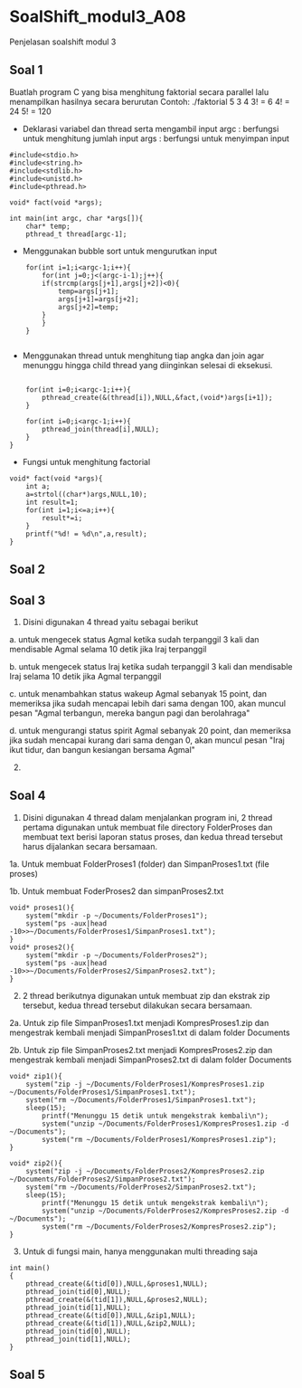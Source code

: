 # SoalShift_modul3_A08
Penjelasan soalshift modul 3

## Soal 1
Buatlah program C yang bisa menghitung faktorial secara parallel lalu menampilkan hasilnya secara berurutan
Contoh:
    ./faktorial 5 3 4
    3! = 6
    4! = 24
    5! = 120
    
    
- Deklarasi variabel dan thread serta mengambil input
  argc : berfungsi untuk menghitung jumlah input
  args : berfungsi untuk menyimpan input
```
#include<stdio.h>
#include<string.h>
#include<stdlib.h>
#include<unistd.h>
#include<pthread.h>

void* fact(void *args);

int main(int argc, char *args[]){
	char* temp;
	pthread_t thread[argc-1];
```
- Menggunakan bubble sort untuk mengurutkan input
```
	for(int i=1;i<argc-1;i++){
		for(int j=0;j<(argc-i-1);j++){
		if(strcmp(args[j+1],args[j+2])<0){
			temp=args[j+1];
			args[j+1]=args[j+2];
			args[j+2]=temp;
		}
		}
	}
	
```
- Menggunakan thread untuk menghitung tiap angka dan join agar menunggu hingga child thread yang diinginkan selesai di eksekusi.
```

	for(int i=0;i<argc-1;i++){
		pthread_create(&(thread[i]),NULL,&fact,(void*)args[i+1]);
	}

	for(int i=0;i<argc-1;i++){
		pthread_join(thread[i],NULL);
	}
}
```
- Fungsi untuk menghitung factorial
```
void* fact(void *args){
	int a;
    a=strtol((char*)args,NULL,10);
	int result=1;
    for(int i=1;i<=a;i++){
	    result*=i;
    }
	printf("%d! = %d\n",a,result);
}
```


## Soal 2


## Soal 3
1. Disini digunakan 4 thread yaitu sebagai berikut

a. untuk mengecek status Agmal ketika sudah terpanggil 3 kali dan mendisable Agmal selama 10 detik jika Iraj terpanggil

b. untuk mengecek status Iraj ketika sudah terpanggil 3 kali dan mendisable Iraj selama 10 detik jika Agmal terpanggil

c. untuk menambahkan status wakeup Agmal sebanyak 15 point, dan memeriksa jika sudah mencapai lebih dari sama dengan 100, akan muncul pesan "Agmal terbangun, mereka bangun pagi dan berolahraga"

d. untuk mengurangi status spirit Agmal sebanyak 20 point, dan memeriksa jika sudah mencapai kurang dari sama dengan 0, akan muncul pesan "Iraj ikut tidur, dan bangun kesiangan bersama Agmal"

2. 


## Soal 4
1. Disini digunakan 4 thread dalam menjalankan program ini, 2 thread pertama digunakan untuk membuat file directory FolderProses dan membuat text berisi laporan status proses, dan kedua thread tersebut harus dijalankan secara bersamaan.

1a. Untuk membuat FolderProses1 (folder) dan SimpanProses1.txt (file proses)

1b. Untuk membuat FoderProses2 dan simpanProses2.txt
```
void* proses1(){
	system("mkdir -p ~/Documents/FolderProses1");
	system("ps -aux|head -10>>~/Documents/FolderProses1/SimpanProses1.txt");
}
void* proses2(){
	system("mkdir -p ~/Documents/FolderProses2");
	system("ps -aux|head -10>>~/Documents/FolderProses2/SimpanProses2.txt");
}
```

2. 2 thread berikutnya digunakan untuk membuat zip dan ekstrak zip tersebut, kedua thread tersebut dilakukan secara bersamaan.

2a. Untuk zip file SimpanProses1.txt menjadi KompresProses1.zip dan mengestrak kembali menjadi SimpanProses1.txt di dalam folder Documents

2b. Untuk zip file SimpanProses2.txt menjadi KompresProses2.zip dan mengestrak kembali menjadi SimpanProses2.txt di dalam folder Documents
```
void* zip1(){
	system("zip -j ~/Documents/FolderProses1/KompresProses1.zip ~/Documents/FolderProses1/SimpanProses1.txt");
	system("rm ~/Documents/FolderProses1/SimpanProses1.txt");
	sleep(15);
		printf("Menunggu 15 detik untuk mengekstrak kembali\n");
		system("unzip ~/Documents/FolderProses1/KompresProses1.zip -d ~/Documents");
		system("rm ~/Documents/FolderProses1/KompresProses1.zip");
}

void* zip2(){
	system("zip -j ~/Documents/FolderProses2/KompresProses2.zip ~/Documents/FolderProses2/SimpanProses2.txt");
	system("rm ~/Documents/FolderProses2/SimpanProses2.txt");
	sleep(15);
		printf("Menunggu 15 detik untuk mengekstrak kembali\n");
		system("unzip ~/Documents/FolderProses2/KompresProses2.zip -d ~/Documents");
		system("rm ~/Documents/FolderProses2/KompresProses2.zip");
}
```

3. Untuk di fungsi main, hanya menggunakan multi threading saja
```
int main()
{
	pthread_create(&(tid[0]),NULL,&proses1,NULL);
	pthread_join(tid[0],NULL);
	pthread_create(&(tid[1]),NULL,&proses2,NULL);
	pthread_join(tid[1],NULL);
	pthread_create(&(tid[0]),NULL,&zip1,NULL);
	pthread_create(&(tid[1]),NULL,&zip2,NULL);
	pthread_join(tid[0],NULL);
	pthread_join(tid[1],NULL);
}
```

## Soal 5
